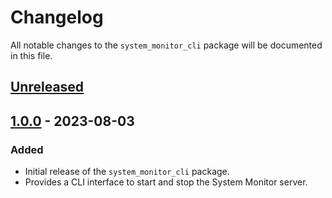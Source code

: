 # Changelog

All notable changes to the `system_monitor_cli` package will be documented in this file. 

## [Unreleased]

## [1.0.0] - 2023-08-03
### Added
- Initial release of the `system_monitor_cli` package.
- Provides a CLI interface to start and stop the System Monitor server.

[Unreleased]: https://github.com/your/package/link/to/compare/v1.0.0...HEAD
[1.0.0]: https://pub.dev/packages/system_monitor_cli/versions/1.0.0
